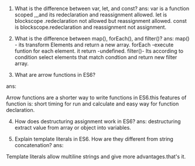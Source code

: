 1) What is the difference between var, let, and const?
ans:
var is a function scoped ,,,and its redeclaration and reassignment allowed.
let is blockscope .redeclaration not allowed but reassignment allowed.
const is blockscope.redeclaration and reassignment not assignment.



2) What is the difference between map(), forEach(), and filter()?
ans:
map() - its transform Elements and return a new array.
forEach -execute funtion for each element. it return -undefined.
filter()- Its according to condition select elements that match condtion and return new filter array.

3) What are arrow functions in ES6?

ans:

Arrow functions are a shorter way to write functions in ES6.this features of function is: short timing for run and calculate and easy way for function declaration.


4) How does destructuring assignment work in ES6?
ans:
destructuring extract value from array or object into variables.

5) Explain template literals in ES6. How are they different from string concatenation?
ans:

Template literals allow multiline strings and give more advantages.that's it.